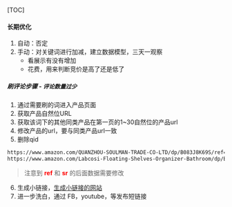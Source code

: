 
[TOC]

#### 长期优化
1. 自动：否定
2. 手动：对关键词进行加减，建立数据模型，三天一观察
	+ 看展示有没有增加
	+ 花费，用来判断竞价是高了还是低了

##### 刷评论步骤 - <font size=2>评论数量过少</font>
1. 通过需要刷的词进入产品页面
2. 获取产品自然位URL
3. 获取该词下的其他同类产品在第一页的1~30自然位的产品url
4. 修改产品的url，要与同类产品url一致
5. 删除qid

```html
https://www.amazon.com/QUANZHOU-SOULMAN-TRADE-CO-LTD/dp/B083J8K69S/ref=sr_1_9?dchild=1&keywords=bathroom+shelves&sr=<red>8-9<red>
https://www.amazon.com/Labcosi-Floating-Shelves-Organizer-Bathroom/dp/B081CLQYWY/ref=sr_1_9?dchild=1&keywords=bathroom+shelves&qid=1585814134&sr=<red>8-9<red>
```

> 注意到 <b><font color="red">ref</font></b> 和 <b><font color="red">sr</font></b> 的后面数据需要修改

6. 生成小链接，[生成小链接的网站](https://bitly.com/)
7. 进一步洗白，通过 FB，youtube，等发布短链接